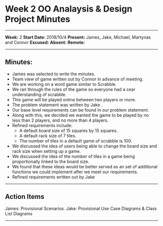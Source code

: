 # Week 2 OO Analaysis & Design Project Minutes
---

__Week:__ 2
__Start Date:__ 2018/10/4
__Present:__ James, Jake, Michael, Martynas and Connor
__Excused:__
__Absent:__
__Remote:__

---

## Minutes:
- James was selected to write the minutes.
- Team view of game written out by Connor in advance of meeting.
- We are working on a word game similar to Scrabble.
- We ran through the rules of the game so everyone had a cear understanding of scrabble.
- This game will be played online between two players or more.
- The problem statement was written by Jake .
- Our base level requirements can be found in our problem statement.
- Along with this, we decided we wanted the game to be played by no less than 2 players, and no more than 4 players.
- Refined requirements include:
    - A default board size of 15 squares by 15 squares.
    - A default rack size of 7 tiles.
    - The number of tiles in a default game of scrabble is 100.
- We discussed the idea of users being able to change the board size and rack size when setting up a game.
- We discussed the idea of the number of tiles in a game being proportionally linked to the board size.
- We found that these ideas would be better served as an set of additional functions we could implement after we meet our requirements.
- Refined requirements written out by Jake
---

## Action Items
James: Provisional Scenarios.
Jake: Provisional Use Case Diagrams & Class List Diagrams

---

